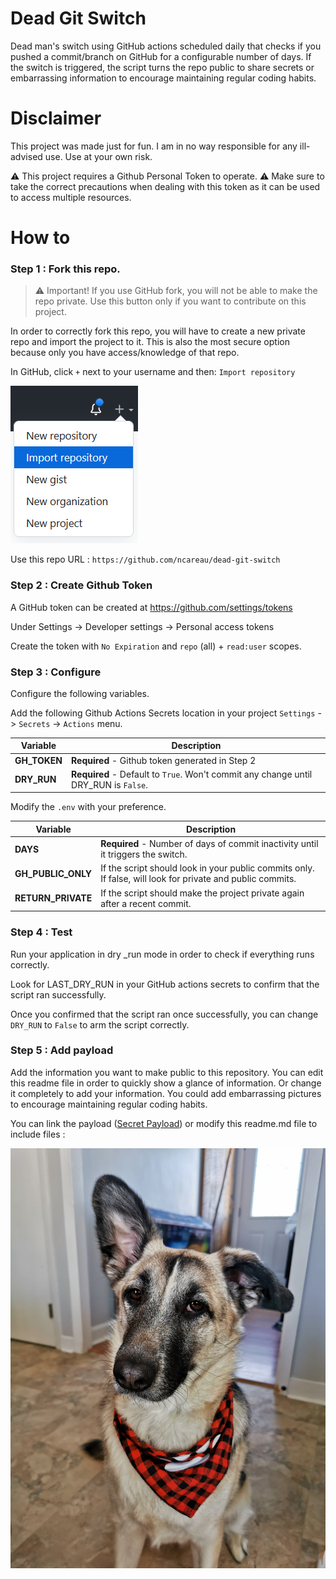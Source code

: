 Dead Git Switch
===

Dead man's switch using GitHub actions scheduled daily that checks if you pushed a commit/branch on GitHub for a configurable number of days. If the switch is triggered, the script turns the repo public to share secrets or embarrassing information to encourage maintaining regular coding habits.

# Disclaimer

This project was made just for fun. I am in no way responsible for any ill-advised use. Use at your own risk.

⚠ This project requires a Github Personal Token to operate. ⚠ Make sure to take the correct precautions when dealing with this token as it can be used to access multiple resources.

# How to

### Step 1 : Fork this repo.

> ⚠ Important! If you use GitHub fork, you will not be able to make the repo private. Use this button only if you want to contribute on this project.

In order to correctly fork this repo, you will have to create a new private repo and import the project to it. This is also the most secure option because only you have access/knowledge of that repo. 

In GitHub, click `+` next to your username and then: `Import repository`

![GithubImport](img/github-import.png)

Use this repo URL : `https://github.com/ncareau/dead-git-switch`

### Step 2 : Create Github Token

A GitHub token can be created at https://github.com/settings/tokens

Under Settings -> Developer settings -> Personal access tokens

Create the token with `No Expiration` and `repo` (all) + `read:user` scopes.

### Step 3 : Configure

Configure the following variables.

Add the following Github Actions Secrets location in your project `Settings` -> `Secrets` -> `Actions` menu.

| Variable     | Description |
| ----------- | ----------- |
| **GH_TOKEN**      | **Required** - Github token generated in Step 2 |
| **DRY_RUN** | **Required** - Default to `True`. Won't commit any change until DRY_RUN is `False`. |

Modify the `.env` with your preference.

| Variable     | Description |
| ----------- | ----------- |
| **DAYS**   | **Required** - Number of days of commit inactivity until it triggers the switch. |
| **GH_PUBLIC_ONLY**   | If the script should look in your public commits only. If false, will look for private and public commits. |
| **RETURN_PRIVATE**   | If the script should make the project private again after a recent commit. |

### Step 4 : Test 

Run your application in dry _run mode in order to check if everything runs correctly.

Look for LAST_DRY_RUN in your GitHub actions secrets to confirm that the script ran successfully. 

Once you confirmed that the script ran once successfully, you can change `DRY_RUN` to `False` to arm the script correctly. 

### Step 5 : Add payload
    
Add the information you want to make public to this repository. You can edit this readme file in order to quickly show a glance of information. Or change it completely to add your information. You could add embarrassing pictures to encourage maintaining regular coding habits.

You can link the payload ([Secret Payload](img/secret_payload.jpg)) or modify this readme.md file to include files :

![Luna](img/secret_payload.jpg)